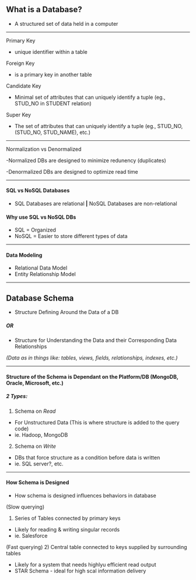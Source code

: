 ## What is a Database?

-  A structured set of data held in a computer

----------------------
Primary Key
-  unique identifier within a table

Foreign Key
-  is a primary key in another table

Candidate Key
-  Minimal set of attributes that can uniquely identify a tuple (eg., STUD_NO in STUDENT relation)

Super Key
-  The set of attributes that can uniquely identify a tuple (eg., STUD_NO, (STUD_NO, STUD_NAME), etc.)

----------------------
Normalization vs Denormalized

-Normalized DBs are designed to minimize redunency (duplicates)

-Denormalized DBs are designed to optimize read time

----------------------

#### SQL vs NoSQL Databases

-  SQL Databases are relational **|** NoSQL Databases are non-relational

#### Why use SQL vs NoSQL DBs

-  SQL = Organized
-  NoSQL = Easier to store different types of data

----------------------
#### Data Modeling

-  Relational Data Model
-  Entity Relationship Model

----------------------
## Database Schema
-  Structure Defining Around the Data of a DB

##### OR

-  Structure for Understanding the Data and their Corresponding Data Relationships

*(Data as in things like: tables, views, fields, relationships, indexes, etc.)*

-----------------------

#### Structure of the Schema is Dependant on the Platform/DB (MongoDB, Oracle, Microsoft, etc.)

##### 2 Types:

1) Schema on *Read*
-  For Unstructured Data (This is where structure is added to the query code)
- ie. Hadoop, MongoDB

2) Schema on *Write*
-  DBs that force structure as a condition before data is written
-  ie. SQL server?, etc.

----------------------
#### How Schema is Designed
-  How schema is designed influences behaviors in database

(Slow querying)
1) Series of Tables connected by primary keys
-  Likely for reading & writing singular records
-  ie. Salesforce

(Fast querying)
2) Central table connected to keys supplied by surrounding tables
-  Likely for a system that needs highlyu efficient read output
-  STAR Schema - ideal for high scal information delivery
